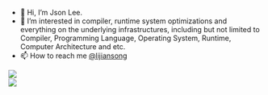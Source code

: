 - 👋 Hi, I’m Json Lee.
- 👀 I’m interested in compiler, runtime system optimizations and everything on the underlying infrastructures, including but not limited to Compiler, Programming Language, Operating System, Runtime, Computer Architecture and etc.
- 📫 How to reach me [@lijiansong](https://github.com/lijiansong)

<a href="https://github.com/lijiansong">
  <img align="left" src="https://github-readme-stats.vercel.app/api?username=lijiansong&count_private=true&show_icons=true" />
</a>
<br/>
<a href="https://github.com/lijiansong">
  <img align="left" src="https://github-readme-stats.vercel.app/api/top-langs/?username=lijiansong&layout=compact" />
</a>
<br/>

<!---
jsonlee0x01/jsonlee0x01 is a ✨ special ✨ repository because its `README.md` (this file) appears on your GitHub profile.
You can click the Preview link to take a look at your changes.
--->
